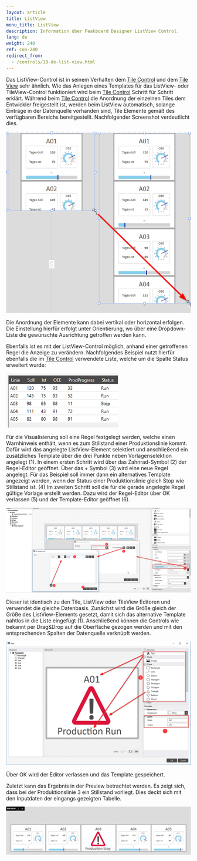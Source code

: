 ```yaml
---
layout: article
title: ListView
menu_title: ListView
description: Information über Peakboard Designer ListView Control.
lang: de
weight: 240
ref: con-240
redirect_from:
  - /controls/10-de-list-view.html
---
```


Das ListView-Control ist in seinem Verhalten dem [Tile Control](/controls/14-de-tilecontrol.html) und dem [Tile View](/controls/11-de-tile-view.html) sehr ähnlich. 
Wie das Anlegen eines Templates für das ListView- oder TileView-Control funktioniert wird beim [Tile Control](/controls/14-de-tilecontrol.html) Schritt für Schritt erklärt.
Während beim [Tile Control](/controls/14-de-tilecontrol.html) die Anordnung der einzelnen Tiles dem Entwickler freigestellt ist, werden beim ListView automatisch, solange Einträge in der Datenquelle vorhanden sind, Tile Elemente gemäß des verfügbaren Bereichs bereitgestellt. Nachfolgender Screenshot verdeutlicht dies.

![image_1](/assets/images/Controls/ListView/list1.png)

Die Anordnung der Elemente kann dabei vertikal oder horizontal erfolgen. Die Einstellung hierfür erfolgt unter Orientierung, wo über eine Dropdown-Liste die gewünschte Ausrichtung getroffen werden kann. 

Ebenfalls ist es mit der ListView-Control möglich, anhand einer getroffenen Regel die Anzeige zu verändern.
Nachfolgendes Beispiel nutzt hierfür ebenfalls die im [Tile Control](/controls/14-de-tilecontrol.html) verwendete Liste, welche um die Spalte Status erweitert wurde:

![table1](/assets/images/Controls/ListView/table1.png)

Für die Visualisierung soll eine Regel festgelegt werden, welche einen Warnhinweis enthält, wenn es zum Stillstand einer Produktionslinie kommt.
Dafür wird das angelegte ListView-Element selektiert und anschließend ein zusätzliches Template über die drei Punkte neben Vorlagenselektion angelegt (1). 
In einem ersten Schritt wird über das Zahnrad-Symbol (2) der Regel-Editor geöffnet. Über das + Symbol (3) wird eine neue Regel angelegt. 
Für das Beispiel soll immer dann ein alternatives Template angezeigt werden, wenn der Status einer Produktionslinie gleich Stop wie Stillstand ist. (4)
Im zweiten Schritt soll die für die gerade angelegte Regel gültige Vorlage erstellt werden. Dazu wird der Regel-Editor über OK verlassen (5) und der Template-Editor geöffnet (6).

![image_2](/assets/images/Controls/ListView/list2.png)

Dieser ist identisch zu den Tile, ListView oder TileView Editoren und verwendet die gleiche Datenbasis.
Zunächst wird die Größe gleich der Größe des ListView-Elements gesetzt, damit sich das alternative Template nahtlos in die Liste eingefügt (1).
Anschließend können die Controls wie bekannt per Drag&Drop auf die Oberfläche gezogen werden und mit den entsprechenden Spalten der Datenquelle verknüpft werden.

![image_3](/assets/images/Controls/ListView/list3.png)

Über OK wird der Editor verlassen und das Template gespeichert.

Zuletzt kann das Ergebnis in der Preview betrachtet werden. Es zeigt sich, dass bei der Produktionslinie 3 ein Stillstand vorliegt. Dies deckt sich mit den Inputdaten der eingangs gezeigten Tabelle.

![image_4](/assets/images/Controls/ListView/list4.png)

